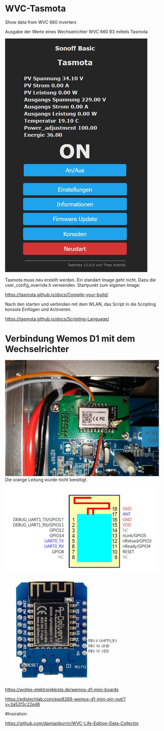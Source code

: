 # WVC-Tasmota
 Show data from WVC 660 inverters

 Ausgabe der Werte eines Wechselrichter WVC 660 R3 mittels Tasmota

![TasmotaAusgabe](TasmotaAusgabe.jpg)

Tasmota muss neu erstellt werden. Ein standart Image geht nicht.
Dazu die user_config_override.h verwenden.
Startpunkt zum eigenen Image:

https://tasmota.github.io/docs/Compile-your-build/

Nach den starten und verbinden mit dem WLAN, das Script in die Scripting konsole Einfügen und Activieren.

https://tasmota.github.io/docs/Scripting-Language/

# Verbindung Wemos D1 mit dem Wechselrichter

![LPX70Photo](LPX70Photo.jpg)
Die orange Leitung wurde nicht benötigt.

![LPX70](LPX70.jpg)

![WemosPinout2](WemosPinout2.jpg)


 https://wolles-elektronikkiste.de/wemos-d1-mini-boards

 https://edistechlab.com/esp8266-wemos-d1-mini-pin-out/?v=3a52f3c22ed6

 #Insiration:

 https://github.com/damianburrin/WVC-Life-Edition-Data-Collector
